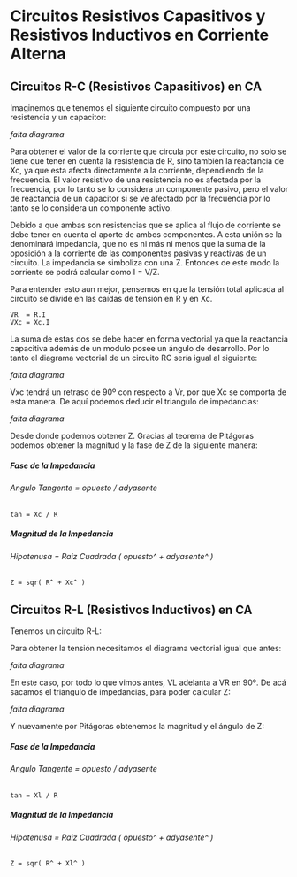 # Circuitos Resistivos Capasitivos y Resistivos Inductivos en Corriente Alterna

## Circuitos R-C (Resistivos Capasitivos) en CA
Imaginemos que tenemos el siguiente circuito compuesto por una resistencia y un
capacitor:

*falta diagrama*

Para obtener el valor de la corriente que circula por este circuito, no solo se tiene que
tener en cuenta la resistencia de R, sino también la reactancia de Xc, ya que esta afecta
directamente a la corriente, dependiendo de la frecuencia. El valor resistivo de una
resistencia no es afectada por la frecuencia, por lo tanto se lo considera un
componente pasivo, pero el valor de reactancia de un capacitor si se ve afectado por la
frecuencia por lo tanto se lo considera un componente activo.

Debido a que ambas son resistencias que se aplica al flujo de corriente se debe tener
en cuenta el aporte de ambos componentes. A esta unión se la denominará
impedancia, que no es ni más ni menos que la suma de la oposición a la corriente de
las componentes pasivas y reactivas de un circuito. La impedancia se simboliza con una
Z.
Entonces de este modo la corriente se podrá calcular como I = V/Z.

Para entender esto aun mejor, pensemos en que la tensión total aplicada al circuito se
divide en las caídas de tensión en R y en Xc.
```
VR  = R.I
VXc = Xc.I
```
La suma de estas dos se debe hacer en forma vectorial ya que la reactancia capacitiva
además de un modulo posee un ángulo de desarrollo. Por lo tanto el diagrama
vectorial de un circuito RC sería igual al siguiente:

*falta diagrama*

Vxc tendrá un retraso de 90º con respecto a Vr, por que Xc se comporta de esta
manera. De aquí podemos deducir el triangulo de impedancias:

*falta diagrama*

Desde donde podemos obtener Z.
Gracias al teorema de Pitágoras podemos obtener la magnitud y la fase de Z de la siguiente manera:

##### Fase de la Impedancia 
###### Angulo Tangente = opuesto / adyasente
```
tan = Xc / R
```
##### Magnitud de la Impedancia
###### Hipotenusa = Raiz Cuadrada ( opuesto^ + adyasente^ )
```
Z = sqr( R^ + Xc^ )
```


## Circuitos R-L (Resistivos Inductivos) en CA

Tenemos un circuito R-L:

Para obtener la tensión necesitamos el diagrama vectorial igual que antes:

*falta diagrama*

En este caso, por todo lo que vimos antes, VL adelanta a VR en 90º. De acá sacamos el
triangulo de impedancias, para poder calcular Z:

*falta diagrama*

Y nuevamente por Pitágoras obtenemos la magnitud y el ángulo de Z:

##### Fase de la Impedancia 
###### Angulo Tangente = opuesto / adyasente
```
tan = Xl / R
```
##### Magnitud de la Impedancia
###### Hipotenusa = Raiz Cuadrada ( opuesto^ + adyasente^ )
```
Z = sqr( R^ + Xl^ )
```

